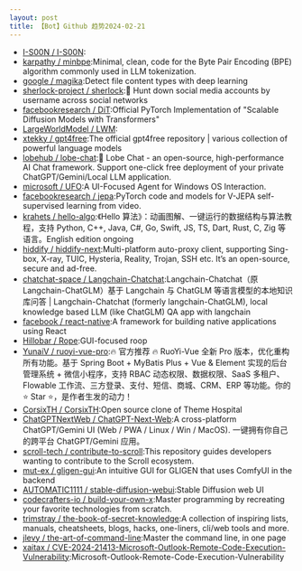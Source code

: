```yaml
---
layout: post
title: 【Bot】Github 趋势2024-02-21
---
```


* [I-S00N / I-S00N](https://github.com/I-S00N/I-S00N):
* [karpathy / minbpe](https://github.com/karpathy/minbpe):Minimal, clean, code for the Byte Pair Encoding (BPE) algorithm commonly used in LLM tokenization.
* [google / magika](https://github.com/google/magika):Detect file content types with deep learning
* [sherlock-project / sherlock](https://github.com/sherlock-project/sherlock):🔎 Hunt down social media accounts by username across social networks
* [facebookresearch / DiT](https://github.com/facebookresearch/DiT):Official PyTorch Implementation of "Scalable Diffusion Models with Transformers"
* [LargeWorldModel / LWM](https://github.com/LargeWorldModel/LWM):
* [xtekky / gpt4free](https://github.com/xtekky/gpt4free):The official gpt4free repository | various collection of powerful language models
* [lobehub / lobe-chat](https://github.com/lobehub/lobe-chat):🤖 Lobe Chat - an open-source, high-performance AI Chat framework. Support one-click free deployment of your private ChatGPT/Gemini/Local LLM application.
* [microsoft / UFO](https://github.com/microsoft/UFO):A UI-Focused Agent for Windows OS Interaction.
* [facebookresearch / jepa](https://github.com/facebookresearch/jepa):PyTorch code and models for V-JEPA self-supervised learning from video.
* [krahets / hello-algo](https://github.com/krahets/hello-algo):《Hello 算法》：动画图解、一键运行的数据结构与算法教程，支持 Python, C++, Java, C#, Go, Swift, JS, TS, Dart, Rust, C, Zig 等语言。English edition ongoing
* [hiddify / hiddify-next](https://github.com/hiddify/hiddify-next):Multi-platform auto-proxy client, supporting Sing-box, X-ray, TUIC, Hysteria, Reality, Trojan, SSH etc. It’s an open-source, secure and ad-free.
* [chatchat-space / Langchain-Chatchat](https://github.com/chatchat-space/Langchain-Chatchat):Langchain-Chatchat（原Langchain-ChatGLM）基于 Langchain 与 ChatGLM 等语言模型的本地知识库问答 | Langchain-Chatchat (formerly langchain-ChatGLM), local knowledge based LLM (like ChatGLM) QA app with langchain
* [facebook / react-native](https://github.com/facebook/react-native):A framework for building native applications using React
* [Hillobar / Rope](https://github.com/Hillobar/Rope):GUI-focused roop
* [YunaiV / ruoyi-vue-pro](https://github.com/YunaiV/ruoyi-vue-pro):🔥 官方推荐 🔥 RuoYi-Vue 全新 Pro 版本，优化重构所有功能。基于 Spring Boot + MyBatis Plus + Vue & Element 实现的后台管理系统 + 微信小程序，支持 RBAC 动态权限、数据权限、SaaS 多租户、Flowable 工作流、三方登录、支付、短信、商城、CRM、ERP 等功能。你的 ⭐️ Star ⭐️，是作者生发的动力！
* [CorsixTH / CorsixTH](https://github.com/CorsixTH/CorsixTH):Open source clone of Theme Hospital
* [ChatGPTNextWeb / ChatGPT-Next-Web](https://github.com/ChatGPTNextWeb/ChatGPT-Next-Web):A cross-platform ChatGPT/Gemini UI (Web / PWA / Linux / Win / MacOS). 一键拥有你自己的跨平台 ChatGPT/Gemini 应用。
* [scroll-tech / contribute-to-scroll](https://github.com/scroll-tech/contribute-to-scroll):This repository guides developers wanting to contribute to the Scroll ecosystem.
* [mut-ex / gligen-gui](https://github.com/mut-ex/gligen-gui):An intuitive GUI for GLIGEN that uses ComfyUI in the backend
* [AUTOMATIC1111 / stable-diffusion-webui](https://github.com/AUTOMATIC1111/stable-diffusion-webui):Stable Diffusion web UI
* [codecrafters-io / build-your-own-x](https://github.com/codecrafters-io/build-your-own-x):Master programming by recreating your favorite technologies from scratch.
* [trimstray / the-book-of-secret-knowledge](https://github.com/trimstray/the-book-of-secret-knowledge):A collection of inspiring lists, manuals, cheatsheets, blogs, hacks, one-liners, cli/web tools and more.
* [jlevy / the-art-of-command-line](https://github.com/jlevy/the-art-of-command-line):Master the command line, in one page
* [xaitax / CVE-2024-21413-Microsoft-Outlook-Remote-Code-Execution-Vulnerability](https://github.com/xaitax/CVE-2024-21413-Microsoft-Outlook-Remote-Code-Execution-Vulnerability):Microsoft-Outlook-Remote-Code-Execution-Vulnerability
